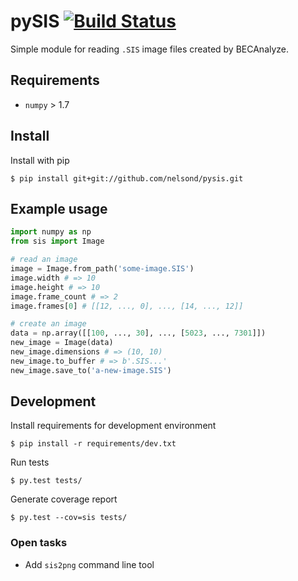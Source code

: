 # pySIS [![Build Status](https://travis-ci.org/nelsond/pysis.svg?branch=master)](https://travis-ci.org/nelsond/pysis)

Simple module for reading `.SIS` image files created by BECAnalyze.

## Requirements

- `numpy` > 1.7

## Install

Install with pip

```shell
$ pip install git+git://github.com/nelsond/pysis.git
```

## Example usage

```python
import numpy as np
from sis import Image

# read an image
image = Image.from_path('some-image.SIS')
image.width # => 10
image.height # => 10
image.frame_count # => 2
image.frames[0] # [[12, ..., 0], ..., [14, ..., 12]]

# create an image
data = np.array([[100, ..., 30], ..., [5023, ..., 7301]])
new_image = Image(data)
new_image.dimensions # => (10, 10)
new_image.to_buffer # => b'.SIS...'
new_image.save_to('a-new-image.SIS')
```

## Development

Install requirements for development environment

```shell
$ pip install -r requirements/dev.txt
```

Run tests

```shell
$ py.test tests/
```

Generate coverage report

```shell
$ py.test --cov=sis tests/
```

### Open tasks

- Add `sis2png` command line tool
